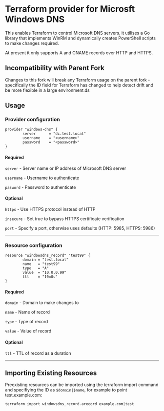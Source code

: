 # Terraform provider for Microsft Windows DNS

This enables Terraform to control Microsoft DNS servers, it utilises a Go library that implements WinRM and 
dynamically creates PowerShell scripts to make changes required.

At present it only supports A and CNAME records over HTTP and HTTPS. 

## Incompatibility with Parent Fork

Changes to this fork will break any Terraform usage on the parent fork - specifically the ID field for Terraform has changed to help detect drift and be more flexible in a large environment.ds

## Usage

### Provider configuration

```
provider "windows-dns" {
        server      = "dc.test.local"
        username    = "<username>"
        password    = "<password>"
}
```

#### Required

`server` - Server name or IP address of Microsoft DNS server

`username` - Username to authenticate
 
`pasword` - Password to authenticate

#### Optional

`https` - Use HTTPS protocol instead of HTTP

`insecure` - Set true to bypass HTTPS certificate verification

`port` - Specify a port, otherwise uses defaults (HTTP: 5985, HTTPS: 5986)

------

### Resource configuration

```
resource "windowsdns_record" "test99" {
        domain = "test.local"
        name   = "test99"
        type   = "A"
        value  = "10.0.0.99"
        ttl    = "10m0s"
}
```

#### Required

`domain` - Domain to make changes to

`name` - Name of record

`type` - Type of record

`value` - Value of record

#### Optional

`ttl` - TTL of record as a duration

------

## Importing Existing Resources

Preexisting resources can be imported using the terraform import command and specifiying the ID as `$domain|$name`, for example to point test.example.com:
```
terraform import windowsdns_record.arecord example.com|test
```
